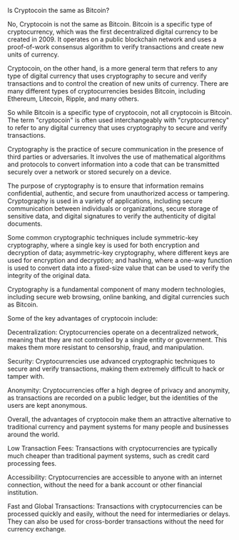 Is Cryptocoin the same as Bitcoin?

No, Cryptocoin is not the same as Bitcoin. Bitcoin is a specific type of cryptocurrency, which was the first decentralized digital currency to be created in 2009. It operates on a public blockchain network and uses a proof-of-work consensus algorithm to verify transactions and create new units of currency.

Cryptocoin, on the other hand, is a more general term that refers to any type of digital currency that uses cryptography to secure and verify transactions and to control the creation of new units of currency. There are many different types of cryptocurrencies besides Bitcoin, including Ethereum, Litecoin, Ripple, and many others.

So while Bitcoin is a specific type of cryptocoin, not all cryptocoin is Bitcoin. The term "cryptocoin" is often used interchangeably with "cryptocurrency" to refer to any digital currency that uses cryptography to secure and verify transactions.

Cryptography is the practice of secure communication in the presence of third parties or adversaries. It involves the use of mathematical algorithms and protocols to convert information into a code that can be transmitted securely over a network or stored securely on a device.

The purpose of cryptography is to ensure that information remains confidential, authentic, and secure from unauthorized access or tampering. Cryptography is used in a variety of applications, including secure communication between individuals or organizations, secure storage of sensitive data, and digital signatures to verify the authenticity of digital documents.

Some common cryptographic techniques include symmetric-key cryptography, where a single key is used for both encryption and decryption of data; asymmetric-key cryptography, where different keys are used for encryption and decryption; and hashing, where a one-way function is used to convert data into a fixed-size value that can be used to verify the integrity of the original data.

Cryptography is a fundamental component of many modern technologies, including secure web browsing, online banking, and digital currencies such as Bitcoin.

Some of the key advantages of cryptocoin include:

Decentralization: Cryptocurrencies operate on a decentralized network, meaning that they are not controlled by a single entity or government. This makes them more resistant to censorship, fraud, and manipulation.

Security: Cryptocurrencies use advanced cryptographic techniques to secure and verify transactions, making them extremely difficult to hack or tamper with.

Anonymity: Cryptocurrencies offer a high degree of privacy and anonymity, as transactions are recorded on a public ledger, but the identities of the users are kept anonymous.

Overall, the advantages of cryptocoin make them an attractive alternative to traditional currency and payment systems for many people and businesses around the world.




Low Transaction Fees: Transactions with cryptocurrencies are typically much cheaper than traditional payment systems, such as credit card processing fees.

Accessibility: Cryptocurrencies are accessible to anyone with an internet connection, without the need for a bank account or other financial institution.

Fast and Global Transactions: Transactions with cryptocurrencies can be processed quickly and easily, without the need for intermediaries or delays. They can also be used for cross-border transactions without the need for currency exchange.

